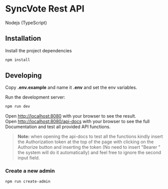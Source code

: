 # SyncVote Rest API

Nodejs (TypeScript)


## Installation

Install the project dependencies

```bash
npm install
```

## Developing

Copy **.env.example** and name it **.env** and set the env variables.

Run the development server:

```bash
npm run dev
```

Open [http://localhost:8080](http://localhost:8080) with your browser to see the result.<br>
Open [http://localhost:8080/api-docs](http://localhost:8080/api-docs) with your browser to see the full Documentation and test all provided API functions.

> **Note:** when opening the api-docs to test all the functions kindly insert the Authorization token at the top of the page with clicking on the Authorize button and inserting the token (No need to insert "Bearer " the system will do it automatically) and feel free to ignore the second input field.


### Create a new admin

```bash
npm run create-admin
```
